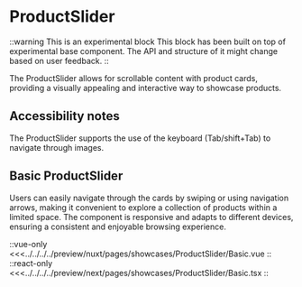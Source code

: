# ProductSlider

::warning This is an experimental block
This block has been built on top of experimental base component. The API and structure of it might change based on user feedback.
::

The ProductSlider allows for scrollable content with product cards, providing a visually appealing and interactive way to showcase products.
## Accessibility notes

The ProductSlider supports the use of the keyboard (Tab/shift+Tab) to navigate through images.

## Basic ProductSlider

Users can easily navigate through the cards by swiping or using navigation arrows, making it convenient to explore a collection of products within a limited space. The component is responsive and adapts to different devices, ensuring a consistent and enjoyable browsing experience.


<Showcase showcase-name="ProductSlider/Basic" style="min-height:380px">

::vue-only
<<<../../../../preview/nuxt/pages/showcases/ProductSlider/Basic.vue
::
::react-only
<<<../../../../preview/next/pages/showcases/ProductSlider/Basic.tsx
::

</Showcase>
